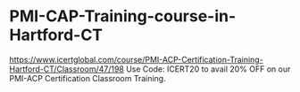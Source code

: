 # PMI-CAP-Training-course-in-Hartford-CT
https://www.icertglobal.com/course/PMI-ACP-Certification-Training-Hartford-CT/Classroom/47/198  Use Code: ICERT20 to avail 20% OFF on our PMI-ACP Certification Classroom Training.
